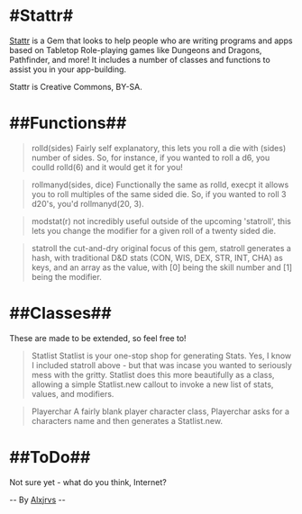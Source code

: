 #Stattr#
======

[Stattr](https://rubygems.org/gems/stattr "Stattr") is a Gem that looks to help people who are writing programs and apps based on Tabletop Role-playing games like Dungeons and Dragons, Pathfinder, and more! It includes a number of classes and functions to assist you in your app-building. 

Stattr is Creative Commons, BY-SA. 

##Functions##
=============

> rolld(sides) 
Fairly self explanatory, this lets you roll a die with (sides) number of sides. So, for instance, if you wanted to roll a d6, you coulld rolld(6) and it would get it for you! 

> rollmanyd(sides, dice) 
Functionally the same as rolld, execpt it allows you to roll multiples of the same sided die. So, if you wanted to roll 3 d20's, you'd rollmanyd(20, 3). 

> modstat(r) 
    not incredibly useful outside of the upcoming 'statroll', this lets you change the modifier for a given roll of a twenty sided die. 
    
> statroll 
    the cut-and-dry original focus of this gem, statroll generates a hash, with traditional D&D stats (CON, WIS, DEX, STR, INT, CHA) as keys, and an array as the value, with [0] being the skill number and [1] being the modifier. 

##Classes## 
============

These are made to be extended, so feel free to! 

> Statlist
Statlist is your one-stop shop for generating Stats. Yes, I know I included statroll above - but that was incase you wanted to seriously mess with the gritty. Statlist does this more beautifully as a class, allowing a simple Statlist.new callout to invoke a new list of stats, values, and modifiers. 

> Playerchar 
A fairly blank player character class, Playerchar asks for a characters name and then generates a Statlist.new. 

##ToDo## 
========
Not sure yet - what do you think, Internet? 

-- By [Alxjrvs](http://alxjrvs.com "Alxjrvs") -- 
